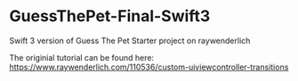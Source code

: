 # GuessThePet-Final-Swift3

Swift 3 version of Guess The Pet Starter project on raywenderlich

The originial tutorial can be found here: https://www.raywenderlich.com/110536/custom-uiviewcontroller-transitions
